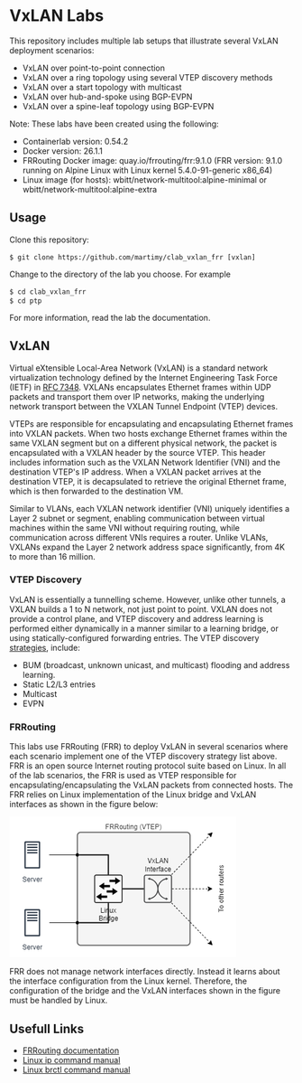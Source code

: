 # VxLAN Labs

This repository includes multiple lab setups that illustrate several VxLAN deployment scenarios:

- VxLAN over point-to-point connection
- VxLAN over a ring topology using several VTEP discovery methods
- VxLAN over a start topology with multicast
- VxLAN over hub-and-spoke using BGP-EVPN
- VxLAN over a spine-leaf topology using BGP-EVPN


Note: These labs have been created using the following:

- Containerlab version: 0.54.2
- Docker version: 26.1.1
- FRRouting Docker image: quay.io/frrouting/frr:9.1.0 (FRR version: 9.1.0 running on Alpine Linux with Linux kernel 5.4.0-91-generic x86_64)
- Linux image (for hosts): wbitt/network-multitool:alpine-minimal or wbitt/network-multitool:alpine-extra
  
## Usage

Clone this repository:

```
$ git clone https://github.com/martimy/clab_vxlan_frr [vxlan]
```

Change to the directory of the lab you choose. For example

```
$ cd clab_vxlan_frr
$ cd ptp
```

For more information, read the lab the documentation.

## VxLAN

Virtual eXtensible Local-Area Network (VxLAN) is a standard network virtualization technology defined by the Internet Engineering Task Force (IETF) in [RFC 7348](https://datatracker.ietf.org/doc/html/rfc7348). VXLANs encapsulates Ethernet frames within UDP packets and transport them over IP networks, making the underlying network transport between the VXLAN Tunnel Endpoint (VTEP) devices.

VTEPs are responsible for encapsulating and encapsulating Ethernet frames into VXLAN packets. When two hosts exchange Ethernet frames within the same VXLAN segment but on a different physical network, the packet is encapsulated with a VXLAN header by the source VTEP. This header includes information such as the VXLAN Network Identifier (VNI) and the destination VTEP's IP address. When a VXLAN packet arrives at the destination VTEP, it is decapsulated to retrieve the original Ethernet frame, which is then forwarded to the destination VM.

Similar to VLANs, each VXLAN network identifier (VNI) uniquely identifies a Layer 2 subnet or segment, enabling communication between virtual machines within the same VNI without requiring routing, while communication across different VNIs requires a router. Unlike VLANs, VXLANs expand the Layer 2 network address space significantly, from 4K to more than 16 million.


### VTEP Discovery

VxLAN is essentially a tunnelling scheme. However, unlike other tunnels, a VXLAN builds a 1 to N network, not just point to point. VXLAN does not provide a control plane, and VTEP discovery and address learning is performed either dynamically in a manner similar to a learning bridge, or using statically-configured forwarding entries. The VTEP discovery [strategies](https://vincent.bernat.ch/en/blog/2017-vxlan-linux), include:

- BUM (broadcast, unknown unicast, and multicast) flooding and address learning.
- Static L2/L3 entries
- Multicast
- EVPN


### FRRouting

This labs use FRRouting (FRR) to deploy VxLAN in several scenarios where each scenario implement one of the VTEP discovery strategy list above. FRR is an open source Internet routing protocol suite based on Linux. In all of the lab scenarios, the FRR is used as VTEP responsible for encapsulating/encapsulating the VxLAN packets from connected hosts. The FRR relies on Linux implementation of the Linux bridge and VxLAN interfaces as shown in the figure below:

![VTEP](img/vtep.png)


FRR does not manage network interfaces directly. Instead it learns about the interface configuration from the Linux kernel. Therefore, the configuration of the bridge and the VxLAN interfaces shown in the figure must be handled by Linux.

## Usefull Links

- [FRRouting documentation](https://docs.frrouting.org/en/latest/index.html)
- [Linux ip command manual](https://man7.org/linux/man-pages/man8/ip.8.html)
- [Linux brctl command manual](https://man7.org/linux/man-pages/man8/brctl.8.html)


